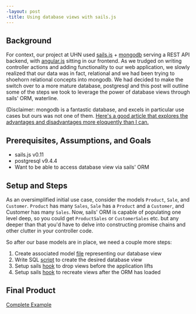 ```yaml
---
-layout: post
-title: Using database views with sails.js
---
```


## Background
For context, our project at UHN used [sails.js](http://sailsjs.org/) + [mongodb](https://www.mongodb.com/) serving a REST API backend, with [angular.js](angularjs.org) sitting in our frontend.  As we trudged on writing controller actions and adding functionality to our web application, we slowly realized that our data was in fact, relational and we had been trying to shoehorn relational concepts into mongodb.  We had decided to make the switch over to a more mature database, postgresql and this post will outline some of the steps we took to leverage the power of database views through sails' ORM, waterline.

(Disclaimer: mongodb is a fantastic database, and excels in particular use cases but ours was not one of them.  [Here's a good article that explores the advantages and disadvantages more eloquently than I can.](http://www.sarahmei.com/blog/2013/11/11/why-you-should-never-use-mongodb/)

## Prerequisites, Assumptions, and Goals
- sails.js v0.11
- postgresql v9.4.4
- Want to be able to access database view via sails' ORM

## Setup and Steps
As an oversimplified initial use case, consider the models `Product`, `Sale`, and `Customer`.  `Product` has many `Sales`, `Sale` has a `Product` and a `Customer`, and Customer has many `Sales`.  Now, sails' ORM is capable of populating one level deep, so you could get `ProductSales` or `CustomerSales` etc. but any deeper than that you'd have to delve into constructing promise chains and other clutter in your controller code.

So after our base models are in place, we need a couple more steps:

1. Create associated model [file](https://github.com/uhndev/sails-views-example/blob/master/api/models/customersale.js) representing our database view
2. Write SQL [script](https://github.com/uhndev/sails-views-example/blob/master/config/db/customersale.sql) to create the desired database view
3. Setup sails [hook](https://github.com/uhndev/sails-views-example/blob/master/api/hooks/sails-drop-views.js) to drop views before the application lifts
4. Setup sails [hook](https://github.com/uhndev/sails-views-example/blob/master/api/hooks/sails-create-views.js) to recreate views after the ORM has loaded

## Final Product
[Complete Example](https://github.com/uhndev/sails-views-example)
